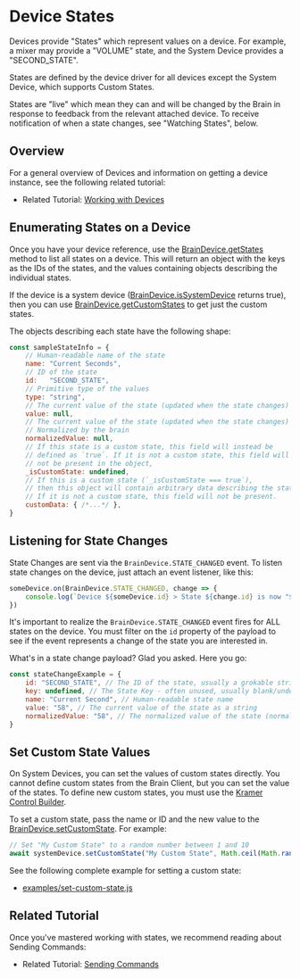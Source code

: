 # Device States

Devices provide "States" which represent values on a device. For example, a mixer may provide a "VOLUME" state, and the System Device provides a "SECOND_STATE". 

States are defined by the device driver for all devices except the System Device, which supports Custom States.

States are "live" which mean they can and will be changed by the Brain in response to feedback from the relevant attached device. To receive notification of when a state changes, see "Watching States", below.

## Overview

For a general overview of Devices and information on getting a device instance, see the following related tutorial:

* Related Tutorial: [Working with Devices](./tutorial-201-Devices.html)

## Enumerating States on a Device

Once you have your device reference, use the [BrainDevice.getStates](./BrainDevice.html#getStates) method to list all states on a device. This will return an object with the keys as the IDs of the states, and the values containing objects describing the individual states.

If the device is a system device ([BrainDevice.isSystemDevice](./BrainDevice.html#isSystemDevice) returns true), then you can use [BrainDevice.getCustomStates](./BrainDevice.html#getCustomStates) to get just the custom states.

The objects describing each state have the following shape:
```javascript
const sampleStateInfo = {
	// Human-readable name of the state
	name: "Current Seconds",
	// ID of the state
	id:   "SECOND_STATE",
	// Primitive type of the values
	type: "string",
	// The current value of the state (updated when the state changes)
	value: null,
	// The current value of the state (updated when the state changes)
	// Normalized by the brain
	normalizedValue: null,
	// If this state is a custom state, this field will instead be
	// defined as `true`. If it is not a custom state, this field will
	// not be present in the object,
	_isCustomState: undefined,
	// If this is a custom state (`_isCustomState === true`),
	// then this object will contain arbitrary data describing the state.
	// If it is not a custom state, this field will not be present.
	customData: { /*...*/ },
}
```

## Listening for State Changes
State Changes are sent via the `BrainDevice.STATE_CHANGED` event. To listen state changes
on the device, just attach an event listener, like this:

```javascript
someDevice.on(BrainDevice.STATE_CHANGED, change => {
	console.log(`Device ${someDevice.id} > State ${change.id} is now "${change.normalizedValue}`);
})
```

It's important to realize the `BrainDevice.STATE_CHANGED` event fires for ALL states 
on the device. You must filter on the `id` property of the payload to see if the event 
represents a change of the state you are interested in.

What's in a state change payload? Glad you asked. Here you go:
```javascript
const stateChangeExample = {
	id: "SECOND_STATE", // The ID of the state, usually a grokable string like this
	key: undefined, // The State Key - often unused, usually blank/undefined
	name: "Current Second", // Human-readable state name
	value: "58", // The current value of the state as a string
	normalizedValue: "58", // The normalized value of the state (normalized by the Brain), also a string, usually identical to the `value` but not always.
}
```

## Set Custom State Values

On System Devices, you can set the values of custom states directly. You cannot define custom states from the Brain Client, but you can set the value of the states. To define new custom states, you must use the [Kramer Control Builder](https://kramercontrol.com/builder/).

To set a custom state, pass the name or ID and the new value to the [BrainDevice.setCustomState](./BrainDevice.html#setCustomState). For example:

```javascript
// Set "My Custom State" to a random number between 1 and 10
await systemDevice.setCustomState("My Custom State", Math.ceil(Math.random() * 10));
```

See the following complete example for setting a custom state:
* [examples/set-custom-state.js](https://github.com/kramer-control/brain-client/blob/master/examples/set-custom-state.js)

## Related Tutorial

Once you've mastered working with states, we recommend reading about Sending Commands:

* Related Tutorial: [Sending Commands](./tutorial-400-SendingCommands.html)